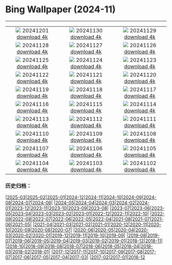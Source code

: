 # Bing Wallpaper (2024-11)
**************
| | | |
| :----: | :----: | :----: |
| ![](https://www.bing.com/th?id=OHR.KilchurnAutumn_EN-US6737063910_1920x1080.jpg) 20241201 [download 4k](https://www.bing.com/th?id=OHR.KilchurnAutumn_EN-US6737063910_UHD.jpg) | ![](https://www.bing.com/th?id=OHR.MtStMichel_EN-US6641012356_1920x1080.jpg) 20241130 [download 4k](https://www.bing.com/th?id=OHR.MtStMichel_EN-US6641012356_UHD.jpg) | ![](https://www.bing.com/th?id=OHR.TomTurkeys_EN-US6212893518_1920x1080.jpg) 20241129 [download 4k](https://www.bing.com/th?id=OHR.TomTurkeys_EN-US6212893518_UHD.jpg) |
| ![](https://www.bing.com/th?id=OHR.SemoisRiver_EN-US6047540380_1920x1080.jpg) 20241128 [download 4k](https://www.bing.com/th?id=OHR.SemoisRiver_EN-US6047540380_UHD.jpg) | ![](https://www.bing.com/th?id=OHR.TrulliGrove_EN-US5919292259_1920x1080.jpg) 20241127 [download 4k](https://www.bing.com/th?id=OHR.TrulliGrove_EN-US5919292259_UHD.jpg) | ![](https://www.bing.com/th?id=OHR.AmboseliGiraffes_EN-US9072366924_1920x1080.jpg) 20241126 [download 4k](https://www.bing.com/th?id=OHR.AmboseliGiraffes_EN-US9072366924_UHD.jpg) |
| ![](https://www.bing.com/th?id=OHR.SonomaCoast_EN-US5218026576_1920x1080.jpg) 20241125 [download 4k](https://www.bing.com/th?id=OHR.SonomaCoast_EN-US5218026576_UHD.jpg) | ![](https://www.bing.com/th?id=OHR.FibonacciAloe_EN-US5137471725_1920x1080.jpg) 20241124 [download 4k](https://www.bing.com/th?id=OHR.FibonacciAloe_EN-US5137471725_UHD.jpg) | ![](https://www.bing.com/th?id=OHR.ZafraCastle_EN-US5032917939_1920x1080.jpg) 20241123 [download 4k](https://www.bing.com/th?id=OHR.ZafraCastle_EN-US5032917939_UHD.jpg) |
| ![](https://www.bing.com/th?id=OHR.LionCubs_EN-US4742616367_1920x1080.jpg) 20241122 [download 4k](https://www.bing.com/th?id=OHR.LionCubs_EN-US4742616367_UHD.jpg) | ![](https://www.bing.com/th?id=OHR.BeyondSaype_EN-US4398054405_1920x1080.jpg) 20241121 [download 4k](https://www.bing.com/th?id=OHR.BeyondSaype_EN-US4398054405_UHD.jpg) | ![](https://www.bing.com/th?id=OHR.TasmansArch_EN-US4274981499_1920x1080.jpg) 20241120 [download 4k](https://www.bing.com/th?id=OHR.TasmansArch_EN-US4274981499_UHD.jpg) |
| ![](https://www.bing.com/th?id=OHR.PorthcawlLighthouse_EN-US4147042402_1920x1080.jpg) 20241119 [download 4k](https://www.bing.com/th?id=OHR.PorthcawlLighthouse_EN-US4147042402_UHD.jpg) | ![](https://www.bing.com/th?id=OHR.RedStag_EN-US3910525623_1920x1080.jpg) 20241118 [download 4k](https://www.bing.com/th?id=OHR.RedStag_EN-US3910525623_UHD.jpg) | ![](https://www.bing.com/th?id=OHR.FrieslandNetherlands_EN-US3770890281_1920x1080.jpg) 20241117 [download 4k](https://www.bing.com/th?id=OHR.FrieslandNetherlands_EN-US3770890281_UHD.jpg) |
| ![](https://www.bing.com/th?id=OHR.YiPengLanterns_EN-US2889801198_1920x1080.jpg) 20241116 [download 4k](https://www.bing.com/th?id=OHR.YiPengLanterns_EN-US2889801198_UHD.jpg) | ![](https://www.bing.com/th?id=OHR.ManarolaItaly_EN-US4826543395_1920x1080.jpg) 20241115 [download 4k](https://www.bing.com/th?id=OHR.ManarolaItaly_EN-US4826543395_UHD.jpg) | ![](https://www.bing.com/th?id=OHR.KelpForest_EN-US4745308334_1920x1080.jpg) 20241114 [download 4k](https://www.bing.com/th?id=OHR.KelpForest_EN-US4745308334_UHD.jpg) |
| ![](https://www.bing.com/th?id=OHR.CoveArch_EN-US4653050772_1920x1080.jpg) 20241113 [download 4k](https://www.bing.com/th?id=OHR.CoveArch_EN-US4653050772_UHD.jpg) | ![](https://www.bing.com/th?id=OHR.VeteranReflections_EN-US4567357121_1920x1080.jpg) 20241112 [download 4k](https://www.bing.com/th?id=OHR.VeteranReflections_EN-US4567357121_UHD.jpg) | ![](https://www.bing.com/th?id=OHR.YucatanFlamingos_EN-US4470232432_1920x1080.jpg) 20241111 [download 4k](https://www.bing.com/th?id=OHR.YucatanFlamingos_EN-US4470232432_UHD.jpg) |
| ![](https://www.bing.com/th?id=OHR.MoroccoMilkyWay_EN-US4411505209_1920x1080.jpg) 20241110 [download 4k](https://www.bing.com/th?id=OHR.MoroccoMilkyWay_EN-US4411505209_UHD.jpg) | ![](https://www.bing.com/th?id=OHR.GlacialRivers_EN-US4356459123_1920x1080.jpg) 20241109 [download 4k](https://www.bing.com/th?id=OHR.GlacialRivers_EN-US4356459123_UHD.jpg) | ![](https://www.bing.com/th?id=OHR.CanadaWolves_EN-US4285635290_1920x1080.jpg) 20241108 [download 4k](https://www.bing.com/th?id=OHR.CanadaWolves_EN-US4285635290_UHD.jpg) |
| ![](https://www.bing.com/th?id=OHR.ShiShiBeach_EN-US4231457607_1920x1080.jpg) 20241107 [download 4k](https://www.bing.com/th?id=OHR.ShiShiBeach_EN-US4231457607_UHD.jpg) | ![](https://www.bing.com/th?id=OHR.DCSunrise_EN-US2459275186_1920x1080.jpg) 20241106 [download 4k](https://www.bing.com/th?id=OHR.DCSunrise_EN-US2459275186_UHD.jpg) | ![](https://www.bing.com/th?id=OHR.CumbriaAutumn_EN-US4102686749_1920x1080.jpg) 20241105 [download 4k](https://www.bing.com/th?id=OHR.CumbriaAutumn_EN-US4102686749_UHD.jpg) |
| ![](https://www.bing.com/th?id=OHR.YucatanBiosphere_EN-US4019968428_1920x1080.jpg) 20241104 [download 4k](https://www.bing.com/th?id=OHR.YucatanBiosphere_EN-US4019968428_UHD.jpg) | ![](https://www.bing.com/th?id=OHR.BisonYellowstone_EN-US4259322652_1920x1080.jpg) 20241103 [download 4k](https://www.bing.com/th?id=OHR.BisonYellowstone_EN-US4259322652_UHD.jpg) | ![](https://www.bing.com/th?id=OHR.HovenweepRuins_EN-US3883549583_1920x1080.jpg) 20241102 [download 4k](https://www.bing.com/th?id=OHR.HovenweepRuins_EN-US3883549583_UHD.jpg) |

### 历史归档：

|[2025-03](/2025-03/2025-03.md)|[2025-02](/2025-02/2025-02.md)|[2025-01](/2025-01/2025-01.md)|[2024-12](/2024-12/2024-12.md)|[2024-11](/2024-11/2024-11.md)|[2024-10](/2024-10/2024-10.md)|[2024-09](/2024-09/2024-09.md)|[2024-08](/2024-08/2024-08.md)|[2024-07](/2024-07/2024-07.md)|[2024-06](/2024-06/2024-06.md)|
|[2024-05](/2024-05/2024-05.md)|[2024-04](/2024-04/2024-04.md)|[2024-03](/2024-03/2024-03.md)|[2024-02](/2024-02/2024-02.md)|[2024-01](/2024-01/2024-01.md)|[2023-12](/2023-12/2023-12.md)|[2023-11](/2023-11/2023-11.md)|[2023-10](/2023-10/2023-10.md)|[2023-09](/2023-09/2023-09.md)|[2023-08](/2023-08/2023-08.md)|
|[2023-07](/2023-07/2023-07.md)|[2023-06](/2023-06/2023-06.md)|[2023-05](/2023-05/2023-05.md)|[2023-04](/2023-04/2023-04.md)|[2023-03](/2023-03/2023-03.md)|[2023-02](/2023-02/2023-02.md)|[2023-01](/2023-01/2023-01.md)|[2022-12](/2022-12/2022-12.md)|[2022-11](/2022-11/2022-11.md)|[2022-10](/2022-10/2022-10.md)|
|[2022-09](/2022-09/2022-09.md)|[2022-08](/2022-08/2022-08.md)|[2022-07](/2022-07/2022-07.md)|[2022-06](/2022-06/2022-06.md)|[2022-05](/2022-05/2022-05.md)|[2022-04](/2022-04/2022-04.md)|[2021-08](/2021-08/2021-08.md)|[2021-07](/2021-07/2021-07.md)|[2021-06](/2021-06/2021-06.md)|[2021-05](/2021-05/2021-05.md)|
|[2021-04](/2021-04/2021-04.md)|[2021-03](/2021-03/2021-03.md)|[2021-02](/2021-02/2021-02.md)|[2021-01](/2021-01/2021-01.md)|[2020-12](/2020-12/2020-12.md)|[2020-11](/2020-11/2020-11.md)|[2020-10](/2020-10/2020-10.md)|[2020-09](/2020-09/2020-09.md)|[2020-08](/2020-08/2020-08.md)|[2020-07](/2020-07/2020-07.md)|
|[2020-06](/2020-06/2020-06.md)|[2020-05](/2020-05/2020-05.md)|[2020-04](/2020-04/2020-04.md)|[2020-03](/2020-03/2020-03.md)|[2020-02](/2020-02/2020-02.md)|[2020-01](/2020-01/2020-01.md)|[2019-12](/2019-12/2019-12.md)|[2019-11](/2019-11/2019-11.md)|[2019-10](/2019-10/2019-10.md)|[2019-09](/2019-09/2019-09.md)|
|[2019-08](/2019-08/2019-08.md)|[2019-07](/2019-07/2019-07.md)|[2019-06](/2019-06/2019-06.md)|[2019-05](/2019-05/2019-05.md)|[2019-04](/2019-04/2019-04.md)|[2019-03](/2019-03/2019-03.md)|[2019-02](/2019-02/2019-02.md)|[2019-01](/2019-01/2019-01.md)|[2018-12](/2018-12/2018-12.md)|[2018-11](/2018-11/2018-11.md)|
|[2018-10](/2018-10/2018-10.md)|[2018-09](/2018-09/2018-09.md)|[2018-08](/2018-08/2018-08.md)|[2018-07](/2018-07/2018-07.md)|[2018-06](/2018-06/2018-06.md)|[2018-05](/2018-05/2018-05.md)|[2018-04](/2018-04/2018-04.md)|[2018-03](/2018-03/2018-03.md)|[2018-02](/2018-02/2018-02.md)|[2018-01](/2018-01/2018-01.md)|
|[2017-12](/2017-12/2017-12.md)|[2017-11](/2017-11/2017-11.md)|[2017-10](/2017-10/2017-10.md)|[2017-09](/2017-09/2017-09.md)|[2017-08](/2017-08/2017-08.md)|[2017-07](/2017-07/2017-07.md)|[2017-06](/2017-06/2017-06.md)|[2017-05](/2017-05/2017-05.md)|[2017-04](/2017-04/2017-04.md)|[2017-03](/2017-03/2017-03.md)|
|[2017-02](/2017-02/2017-02.md)|[2017-01](/2017-01/2017-01.md)|[2016-12](/2016-12/2016-12.md)